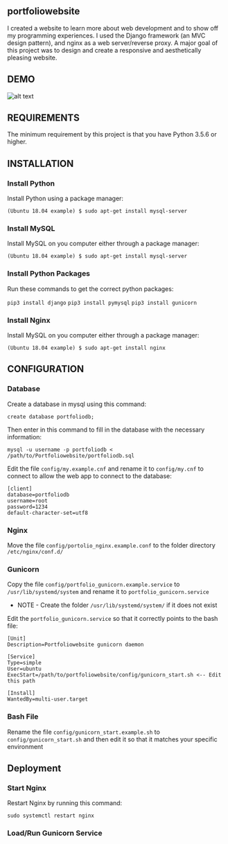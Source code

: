 portfoliowebsite
----------------

I created a website to learn more about web development and to show off my programming experiences. I used the Django framework (an MVC design pattern), and nginx as a web server/reverse proxy. A major goal of this project was to design and create a responsive and aesthetically pleasing website.

DEMO
----

![alt text](https://i.imgur.com/9P13rqw.gif)

REQUIREMENTS
------------

The minimum requirement by this project is that you have Python 3.5.6 or higher.

INSTALLATION
------------

### Install Python

Install Python using a package manager:

```(Ubuntu 18.04 example) $ sudo apt-get install mysql-server```

### Install MySQL

Install MySQL on you computer either through a package manager:

```(Ubuntu 18.04 example) $ sudo apt-get install mysql-server```

### Install Python Packages

Run these commands to get the correct python packages:

```pip3 install django```
```pip3 install pymysql```
```pip3 install gunicorn```

### Install Nginx

Install MySQL on you computer either through a package manager:

```(Ubuntu 18.04 example) $ sudo apt-get install nginx```

CONFIGURATION
-------------

### Database

Create a database in mysql using this command:

```create database portfoliodb;```

Then enter in this command to fill in the database with the necessary information:

```mysql -u username -p portfoliodb < /path/to/Portfoliowebsite/portfoliodb.sql```

Edit the file `config/my.example.cnf` and rename it to `config/my.cnf` to connect to allow the web app to connect to the database:

```
[client]
database=portfoliodb
username=root
password=1234
default-character-set=utf8
```
### Nginx

Move the file `config/portolio_nginx.example.conf` to the folder directory `/etc/nginx/conf.d/`

### Gunicorn 

Copy the file `config/portfolio_gunicorn.example.service` to `/usr/lib/systemd/system` and rename it to `portfolio_gunicorn.service`

* NOTE - Create the folder `/usr/lib/systemd/system/` if it does not exist

Edit the `portfolio_gunicorn.service` so that it correctly points to the bash file:
```
[Unit]
Description=Portfoliowebsite gunicorn daemon

[Service]
Type=simple
User=ubuntu
ExecStart=/path/to/portfoliowebsite/config/gunicorn_start.sh <-- Edit this path

[Install]
WantedBy=multi-user.target
```

### Bash File

Rename the file `config/gunicorn_start.example.sh` to `config/gunicorn_start.sh` and then edit it so that it matches your specific environment

Deployment
----------

### Start Nginx

Restart Nginx by running this command:

`sudo systemctl restart nginx`

### Load/Run Gunicorn Service


